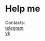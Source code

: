 # Help me
[]()
Contacts:<br>
[telegram](https://t.me/hinqiwame)<br>
[vk](https://vk.com/iwannaseegore)
